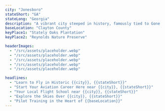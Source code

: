 ```yaml
---
city: "Jonesboro"
stateShort: "GA"
stateLong: "Georgia"
description: "A vibrant city steeped in history, famously tied to Gone with the Wind and Civil War heritage."
baseLocation: "Clayton County"
keyPlace1: "Stately Oaks Plantation"
keyPlace2: "Reynolds Nature Preserve"

headerImages:
  - "/src/assets/placeholder.webp"
  - "/src/assets/placeholder.webp"
  - "/src/assets/placeholder.webp"
  - "/src/assets/placeholder.webp"
  - "/src/assets/placeholder.webp"

headlines:
  - "Learn to Fly in Historic {{city}}, {{stateShort}}"
  - "Start Your Aviation Career Here near {{city}}, {{stateShort}}"
  - "Your Local Flight School near {{city}}, {{stateShort}}"
  - "Explore the Skies Over {{city}}, {{stateShort}}"
  - "Pilot Training in the Heart of {{baseLocation}}"
---
```


